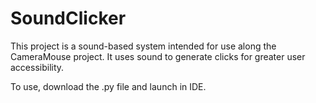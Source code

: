 # SoundClicker

This project is a sound-based system intended for use along the CameraMouse project. It uses sound to generate clicks for greater user accessibility.

To use, download the .py file and launch in IDE.
